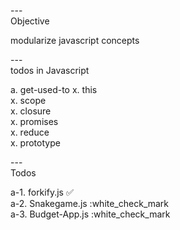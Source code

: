 ---\
Objective

modularize javascript concepts




---\
todos in Javascript


a. get-used-to
x. this\
x. scope\
x. closure\
x. promises\
x. reduce\
x. prototype



---\
Todos


a-1. forkify.js :white_check_mark:\
a-2. Snakegame.js :white_check_mark\
a-3. Budget-App.js :white_check_mark

